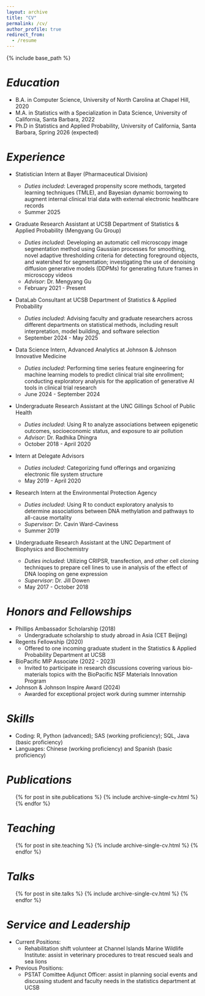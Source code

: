 ```yaml
---
layout: archive
title: "CV"
permalink: /cv/
author_profile: true
redirect_from:
  - /resume
---
```


{% include base_path %}

_Education_
======
* B.A. in Computer Science, University of North Carolina at Chapel Hill, 2020
* M.A. in Statistics with a Specialization in Data Science, University of California, Santa Barbara, 2022
* Ph.D in Statistics and Applied Probability, University of California, Santa Barbara, Spring 2026 (expected)

_Experience_
======
* Statistician Intern at Bayer (Pharmaceutical Division)
  * _Duties included_: Leveraged propensity score methods, targeted learning techniques (TMLE), and Bayesian dynamic borrowing to augment internal clinical trial data with external electronic healthcare records
  * Summer 2025

* Graduate Research Assistant at UCSB Department of Statistics & Applied Probability (Mengyang Gu Group)
  * _Duties included_: Developing an automatic cell microscopy image segmentation method using Gaussian processes for smoothing, novel adaptive thresholding criteria for detecting foreground objects, and watershed for segmentation; investigating the use of denoising diffusion generative models (DDPMs) for generating future frames in microscopy videos
  * _Advisor_: Dr. Mengyang Gu
  * February 2021 - Present
 
* DataLab Consultant at UCSB Department of Statistics & Applied Probability
  * _Duties included_: Advising faculty and graduate researchers across different departments on statistical methods, including result
  interpretation, model building, and software selection
  * September 2024 - May 2025

* Data Science Intern, Advanced Analytics at Johnson & Johnson Innovative Medicine
  * _Duties included_: Performing time series feature engineering for machine learning models to predict clinical trial site enrollment; 
  conducting exploratory analysis for the application of generative AI tools in clinical trial research
  * June 2024 - September 2024

* Undergraduate Research Assistant at the UNC Gillings School of Public Health
  * _Duties included_: Using R to analyze associations between epigenetic outcomes, socioeconomic status, and exposure to air pollution
  * _Advisor_: Dr. Radhika Dhingra
  * October 2018 - April 2020

* Intern at Delegate Advisors
  * _Duties included_: Categorizing fund offerings and organizing electronic file system structure
  * May 2019 - April 2020

* Research Intern at the Environmental Protection Agency
  * _Duties included_: Using R to conduct exploratory analysis to determine associations between DNA methylation and pathways to all-cause 
  mortality
  * _Supervisor_: Dr. Cavin Ward-Caviness
  * Summer 2019

* Undergraduate Research Assistant at the UNC Department of Biophysics and Biochemistry
  * _Duties included_: Utilizing CRIPSR, transfection, and other cell cloning techniques to prepare cell lines to use in analysis of the 
  effect of DNA looping on gene expression
  * _Supervisor_: Dr. Jill Dowen
  * May 2017 - October 2018
  
_Honors and Fellowships_
======
* Phillips Ambassador Scholarship (2018)
  * Undergraduate scholarship to study abroad in Asia (CET Beijing)
* Regents Fellowship (2020)
  * Offered to one incoming graduate student in the Statistics & Applied Probability Department at UCSB
* BioPacific MIP Associate (2022 - 2023)
  * Invited to participate in research discussions covering various bio-materials topics with the BioPacific NSF Materials Innovation 
  Program
* Johnson & Johnson Inspire Award (2024)
  * Awarded for exceptional project work during summer internship

_Skills_
======
* Coding: R, Python (advanced); SAS (working proficiency); SQL, Java (basic proficiency)
* Languages: Chinese (working proficiency) and Spanish (basic proficiency)

_Publications_
======
  <ul>{% for post in site.publications %}
    {% include archive-single-cv.html %}
  {% endfor %}</ul>
  
  
_Teaching_
======
  <ul>{% for post in site.teaching %}
    {% include archive-single-cv.html %}
  {% endfor %}</ul>

  _Talks_
======
  <ul>{% for post in site.talks %}
    {% include archive-single-cv.html %}
  {% endfor %}</ul>
  
_Service and Leadership_
======
* Current Positions:
  * Rehabilitation shift volunteer at Channel Islands Marine Wildlife Institute: assist in veterinary procedures to treat rescued seals and sea lions
* Previous Positions:
  * PSTAT Comittee Adjunct Officer: assist in planning social events and discussing student and faculty needs in the statistics department at UCSB
